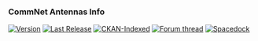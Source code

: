 ### CommNet Antennas Info
[![Version](https://img.shields.io/github/release/yalov/CommNetAntennasInfo.svg?label=Version&colorB=4CC61E)](https://github.com/yalov/CommNetAntennasInfo/releases) 
[![Last Release](https://img.shields.io/github/release-date/yalov/CommNetAntennasInfo.svg?label=Last%20Release&colorB=99C611)](https://github.com/yalov/CommNetAntennasInfo/releases) 
[![CKAN-Indexed](https://img.shields.io/badge/CKAN-Indexed-yellowgreen.svg)](https://github.com/KSP-CKAN/CKAN) 
[![Forum thread](https://img.shields.io/badge/Link-Forum%20thread-blue.svg)](https://forum.kerbalspaceprogram.com/index.php?/topic/177292-*) 
[![Spacedock](https://img.shields.io/badge/Link-Spacedock-blue.svg)](https://spacedock.info/mod/2039)